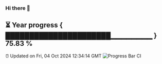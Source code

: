 ### Hi there 👋
⏳ Year progress { ██████████████████████▁▁▁▁▁▁▁▁ } 75.83 %
---
⏰ Updated on Fri, 04 Oct 2024 12:34:14 GMT
![Progress Bar CI](https://github.com/liununu/liununu/workflows/Progress%20Bar%20CI/badge.svg)
